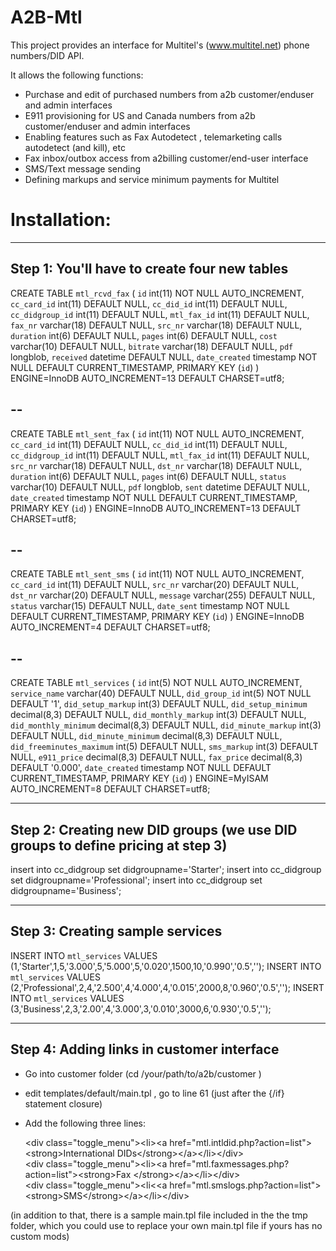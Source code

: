 A2B-Mtl
===================

This project provides an interface for Multitel's (www.multitel.net) phone numbers/DID API.

It allows the following functions:
 - Purchase and edit of purchased numbers from a2b customer/enduser and admin interfaces
 - E911 provisioning for US and Canada numbers from a2b customer/enduser and admin interfaces
 - Enabling features such as Fax Autodetect , telemarketing calls autodetect (and kill), etc
 - Fax inbox/outbox access from a2billing customer/end-user interface
 - SMS/Text message sending
 - Defining markups and service minimum payments for Multitel 
 
Installation:
===================

---------------------------------------------------------------------------------
Step 1:  You'll have to create four new tables
---------------------------------------------------------------------------------

CREATE TABLE `mtl_rcvd_fax` (
  `id` int(11) NOT NULL AUTO_INCREMENT,
  `cc_card_id` int(11) DEFAULT NULL,
  `cc_did_id` int(11) DEFAULT NULL,
  `cc_didgroup_id` int(11) DEFAULT NULL,
  `mtl_fax_id` int(11) DEFAULT NULL,
  `fax_nr` varchar(18) DEFAULT NULL,
  `src_nr` varchar(18) DEFAULT NULL,
  `duration` int(6) DEFAULT NULL,
  `pages` int(6) DEFAULT NULL,
  `cost` varchar(10) DEFAULT NULL,
  `bitrate` varchar(18) DEFAULT NULL,
  `pdf` longblob,
  `received` datetime DEFAULT NULL,
  `date_created` timestamp NOT NULL DEFAULT CURRENT_TIMESTAMP,
  PRIMARY KEY (`id`)
) ENGINE=InnoDB AUTO_INCREMENT=13 DEFAULT CHARSET=utf8;

--
--

CREATE TABLE `mtl_sent_fax` (
  `id` int(11) NOT NULL AUTO_INCREMENT,
  `cc_card_id` int(11) DEFAULT NULL,
  `cc_did_id` int(11) DEFAULT NULL,
  `cc_didgroup_id` int(11) DEFAULT NULL,
  `mtl_fax_id` int(11) DEFAULT NULL,
  `src_nr` varchar(18) DEFAULT NULL,
  `dst_nr` varchar(18) DEFAULT NULL,
  `duration` int(6) DEFAULT NULL,
  `pages` int(6) DEFAULT NULL,
  `status` varchar(10) DEFAULT NULL,
  `pdf` longblob,
  `sent` datetime DEFAULT NULL,
  `date_created` timestamp NOT NULL DEFAULT CURRENT_TIMESTAMP,
  PRIMARY KEY (`id`)
) ENGINE=InnoDB AUTO_INCREMENT=13 DEFAULT CHARSET=utf8;

--
--

CREATE TABLE `mtl_sent_sms` (
  `id` int(11) NOT NULL AUTO_INCREMENT,
  `cc_card_id` int(11) DEFAULT NULL,
  `src_nr` varchar(20) DEFAULT NULL,
  `dst_nr` varchar(20) DEFAULT NULL,
  `message` varchar(255) DEFAULT NULL,
  `status` varchar(15) DEFAULT NULL,
  `date_sent` timestamp NOT NULL DEFAULT CURRENT_TIMESTAMP,
  PRIMARY KEY (`id`)
) ENGINE=InnoDB AUTO_INCREMENT=4 DEFAULT CHARSET=utf8;

--
--

CREATE TABLE `mtl_services` (
  `id` int(5) NOT NULL AUTO_INCREMENT,
  `service_name` varchar(40) DEFAULT NULL,
  `did_group_id` int(5) NOT NULL DEFAULT '1',
  `did_setup_markup` int(3) DEFAULT NULL,
  `did_setup_minimum` decimal(8,3) DEFAULT NULL,
  `did_monthly_markup` int(3) DEFAULT NULL,
  `did_monthly_minimum` decimal(8,3) DEFAULT NULL,
  `did_minute_markup` int(3) DEFAULT NULL,
  `did_minute_minimum` decimal(8,3) DEFAULT NULL,
  `did_freeminutes_maximum` int(5) DEFAULT NULL,
  `sms_markup` int(3) DEFAULT NULL,
  `e911_price` decimal(8,3) DEFAULT NULL,
  `fax_price` decimal(8,3) DEFAULT '0.000',
  `date_created` timestamp NOT NULL DEFAULT CURRENT_TIMESTAMP,
  PRIMARY KEY (`id`)
) ENGINE=MyISAM AUTO_INCREMENT=8 DEFAULT CHARSET=utf8;


---------------------------------------------------------------------------------
Step 2:  Creating new DID groups (we use DID groups to define pricing at step 3)
---------------------------------------------------------------------------------

insert into cc_didgroup set didgroupname='Starter';
insert into cc_didgroup set didgroupname='Professional';
insert into cc_didgroup set didgroupname='Business';

---------------------------------------------------------------------------------
Step 3:  Creating sample services
---------------------------------------------------------------------------------

INSERT INTO `mtl_services` VALUES (1,'Starter',1,5,'3.000',5,'5.000',5,'0.020',1500,10,'0.990','0.5','');
INSERT INTO `mtl_services` VALUES (2,'Professional',2,4,'2.500',4,'4.000',4,'0.015',2000,8,'0.960','0.5','');
INSERT INTO `mtl_services` VALUES (3,'Business',2,3,'2.00',4,'3.000',3,'0.010',3000,6,'0.930','0.5','');

---------------------------------------------------------------------------------
Step 4:  Adding links in customer interface
---------------------------------------------------------------------------------

- Go into customer folder  (cd /your/path/to/a2b/customer )
- edit templates/default/main.tpl , go to line 61 (just after the {/if} statement closure)
- Add the following three lines:
 
    &lt;div class="toggle_menu"&gt;&lt;li&gt;&lt;a href="mtl.intldid.php?action=list"&gt;&lt;strong&gt;International DIDs&lt;/strong&gt;&lt;/a&gt;&lt;/li&gt;&lt;/div&gt;<br>
    &lt;div class="toggle_menu"&gt;&lt;li&gt;&lt;a href="mtl.faxmessages.php?action=list"&gt;&lt;strong&gt;Fax &lt;/strong&gt;&lt;/a&gt;&lt;/li&gt;&lt;/div&gt;<br>
    &lt;div class="toggle_menu"&gt;&lt;li&lt;&lt;a href="mtl.smslogs.php?action=list"&gt;&lt;strong&gt;SMS&lt;/strong&gt;&lt;/a&gt;&lt;/li&gt;&lt;/div&gt; <br>

(in addition to that, there is a sample main.tpl file included in the the tmp folder, which you could use to replace your own main.tpl file if yours has no custom mods)


